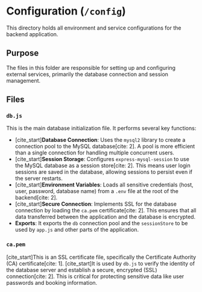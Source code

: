 # Configuration (`/config`)

This directory holds all environment and service configurations for the backend application.

## Purpose

The files in this folder are responsible for setting up and configuring external services, primarily the database connection and session management.

## Files

### `db.js`

This is the main database initialization file. It performs several key functions:

* [cite_start]**Database Connection**: Uses the `mysql2` library to create a connection pool to the MySQL database[cite: 2]. A pool is more efficient than a single connection for handling multiple concurrent users.
* [cite_start]**Session Storage**: Configures `express-mysql-session` to use the MySQL database as a session store[cite: 2]. This means user login sessions are saved in the database, allowing sessions to persist even if the server restarts.
* [cite_start]**Environment Variables**: Loads all sensitive credentials (host, user, password, database name) from a `.env` file at the root of the backend[cite: 2].
* [cite_start]**Secure Connection**: Implements SSL for the database connection by loading the `ca.pem` certificate[cite: 2]. This ensures that all data transferred between the application and the database is encrypted.
* **Exports**: It exports the `db` connection pool and the `sessionStore` to be used by `app.js` and other parts of the application.

### `ca.pem`

[cite_start]This is an SSL certificate file, specifically the Certificate Authority (CA) certificate[cite: 1]. [cite_start]It is used by `db.js` to verify the identity of the database server and establish a secure, encrypted (SSL) connection[cite: 2]. This is critical for protecting sensitive data like user passwords and booking information.